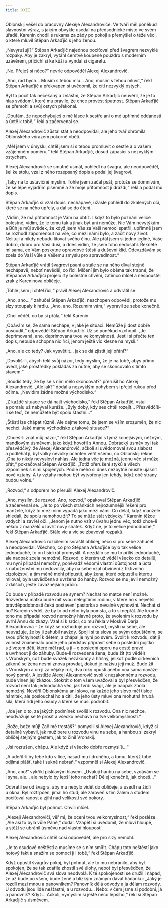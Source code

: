 ```yaml
---
title: XXII
---
```


Oblonskij vešel do pracovny Alexeje Alexandroviče. Ve tváři měl poněkud slavnostní výraz, s jakým obvykle usedal na předsednické místo ve svém úřadě. Karenin chodil s rukama za zády po pokoji a přemýšlel o téže věci, o které mluvil Stěpan Arkaďjič s jeho ženou.

„Nevyrušuji?“ Stěpan Arkaďjič najednou pociťoval před švagrem nezvyklé rozpaky. Aby je zakryl, vytáhl čerstvě koupené pouzdro s moderním uzávěrem, přičichl si ke kůži a vyndal si cigaretu.

„Ne. Přeješ si něco?“ nevrle odpověděl Alexej Alexandrovič.

„Ano, rád bych… Musím s tebou mlu… Ano, musím s tebou mluvit,“ řekl Stěpan Arkaďjič a překvapen si uvědomil, že cítí nezvyklý ostych.

Byl to pocit tak nečekaný a zvláštní, že Stěpan Arkaďjič neuvěřil, že je to hlas svědomí, které mu pravilo, že chce provést špatnost. Stěpan Arkaďjič se přemohl a svůj ostych překonal.

„Doufám, že nepochybuješ o mé lásce k sestře ani o mé upřímné oddanosti a úctě k tobě,“ řekl a začervenal se.

Alexej Alexandrovič zůstal stát a neodpovídal, ale jeho tvář ohromila Oblonského výrazem pokorné oběti.

„Měl jsem v úmyslu, chtěl jsem si s tebou promluvit o sestře a o vašem vzájemném poměru,“ řekl Stěpan Arkaďjič, dosud zápasící s nezvyklým ostychem.

Alexej Alexandrovič se smutně usmál, pohlédl na švagra, ale neodpověděl, šel ke stolu, vzal z něho rozepsaný dopis a podal jej švagrovi.

„Taky na to ustavičně myslím. Tohle jsem začal psát, protože se domnívám, že se lépe vyjádřím písemně a že moje přítomnost ji dráždí,“ řekl a podal mu dopis.

Stěpan Arkaďjič si vzal dopis, nechápavě, užasle pohlédl do zkalených očí, které se na něho upřely, a dal se do čtení.

„Vidím, že má přítomnost je Vám na obtíž. I když to bylo poznání velice bolestné, vidím, že je tomu tak a jinak být ani nemůže. Nic Vám nevytýkám a Bůh je můj svědek, že když jsem Vás za Vaší nemoci spatřil, upřímně jsem se rozhodl zapomenout na vše, co mezi námi bylo, a začít nový život. Nelituji a nikdy nebudu litovat svého činu. Ale přál jsem si jedno jediné, Vaše dobro, dobro pro Vaši duši, a dnes vidím, že jsem toho nedosáhl. Řekněte mi sama, co Vám poskytne opravdové štěstí a duševní klid. Odevzdávám se zcela do Vaší vůle a Vašemu smyslu pro spravedlnost.“

Stěpan Arkaďjič vrátil švagrovi psaní a stále se na něho díval stejně nechápavě, neboť nevěděl, co říci. Mlčení jim bylo oběma tak trapné, že Stěpanovi Arkaďjiči projelo rty bolestné chvění, zatímco mlčel a nespouštěl zrak z Kareninova obličeje.

„Tohle jsem jí chtěl říci,“ pravil Alexej Alexandrovič a odvrátil se.

„Ano, ano…,“ zahučel Stěpan Arkaďjič, neschopen odpovědi, protože mu slzy stoupaly k hrdlu. „Ano, ano. Rozumím vám,“ vypravil ze sebe konečně.

„Chci vědět, co by si přála,“ řekl Karenin.

„Obávám se, že sama nechápe, v jaké je situaci. Nemůže ji dost dobře posoudit,“ odpověděl Stěpan Arkaďjič. Už se poněkud vzcho­pil. „Je deprimovaná, ano, deprimovaná tvou velkomyslností. Jestli si přečte ten dopis, nebude schopna nic říci, jenom ještě víc klesne na mysli.“

„Ano, ale co tedy? Jak vysvětlit… jak se dá zjistit její přání?“

„Dovolíš-li, abych řekl svůj názor, tedy myslím, že je na tobě, abys přímo uvedl, jaké prostředky pokládáš za nutné, aby se skoncovalo s tímto stavem.“

„Soudíš tedy, že by se s ním mělo skoncovat?“ přerušil ho Alexej Alexandrovič. „Ale jak?“ dodal a nezvyklým pohybem si přejel rukou před očima. „Nevidím žádné možné východisko.“

„Z každé situace se dá najít východisko,“ řekl Stěpan Arkaďjič, vstal a pomalu už nabýval kuráže. „Byly doby, kdy ses chtěl rozejít… Přesvědčíš-li se teď, že nemůžete být spolu šťastni…“

„Štěstí lze chápat různě. Ale dejme tomu, že jsem se vším srozuměn, že nic nechci. Jaké máme východisko z takové situace?“

„Chceš-li znát můj názor,“ řekl Stěpan Arkaďjič s týmž konejšivým, něžným, mandlovým úsměvem, jako když hovořil s Annou. Dobrácký úsměv byl tak přesvědčivý, že Alexej Alexandrovič, ačkoli si uvědomoval svou slabost a podléhal jí, byl volky nevolky ochoten věřit všemu, co Oblonskij řekne. „Ona to nikdy nevysloví nahlas. Ale jedna věc je možná, jednu věc si může přát,“ pokračoval Stěpan Arkaďjič. „Totiž přerušení styků a všech vzpomínek s nimi spojených. Podle mého si dnes nezbytně musíte ujasnit nové vztahy. A ty vztahy mohou být vytvořeny jen tehdy, když obě strany budou volné.“

„Rozvod,“ s odporem ho přerušil Alexej Alexandrovič.

„Ano, myslím, že rozvod. Ano, rozvod,“ opakoval Stěpan Arkaďjič a začervenal se. „Je to po všech stránkách nejrozumnější řešení pro manžele, když to mezi nimi vypadá jako mezi vámi. Co dělat, když manželé shledali, že spolu nemohou žít? To se může stát vždycky.“ Karenin těžce vzdychl a zavřel oči. „Jenom je nutno vzít v úvahu jednu věc, totiž chce-li někdo z manželů uzavřít nový sňatek. Když ne, je to velice jednoduché,“ řekl Stěpan Arkaďjič. Stále víc a víc se zbavoval rozpaků.

Alexej Alexandrovič rozčilením svraštil obličej, něco si pro sebe zahučel a neodpovídal. Všechno, co pro Stěpana Arkaďjiče bylo tak velice jednoduché, to on tisíckrát promyslil. A nezdálo se mu to příliš jednoduché, ale naopak zcela nemožné. Rozvod, o kterém už věděl všecko do detailů, mu nyní připadal nemožný, poněvadž vědomí vlastní důstojnosti a úcta k náboženství mu nedovolily, aby na sebe vzal obvinění z fiktivního cizoložství, a tím méně mohl připustit, aby žena, které odpustil a kterou miloval, byla usvědčena a uvržena do hanby. Rozvod se mu jevil nemožný z dalších, ještě závažnějších příčin.

Co bude v případě rozvodu se synem? Nechat ho matce není možné. Rozvedená matka bude mít svou nelegitimní rodinu, v které ho s největší pravděpodobností čeká postavení pastorka a nevalné vychování. Nechat si ho? Karenin věděl, že by to od něho byla pomsta, a to si nepřál. Ale kromě toho mu připadal rozvod nemožný hlavně proto, že svolením k rozvodu by uvrhl Annu do zkázy. Vzal si k srdci, co mu řekla v Moskvě Darja Alexandrovna – že když se rozhoduje pro rozvod, myslí na sebe, ale neuvažuje, že by ji zahubil navždy. Spojil si ta slova se svým odpuštěním, se svou příchylností k dětem, a chápal je nyní po svém. Svolit k rozvodu, dát jí volnost znamenalo podle jeho představ připravit sebe o poslední pojítko s životem dětí, které měl rád, a ji – o poslední oporu na cestě pravé a uvrhnout ji do záhuby. Bude-li rozvedená žena, bude žít (to věděl) s Vronským, což bude svazek nezákonný a hříšný, jelikož podle církevních zákonů se žena nesmí znova provdat, dokud je naživu její muž. Bude žít s Vronským a on ji za nějaký rok, dva roky opustí anebo ona sama naváže nový poměr. A jestliže Alexej Alexandrovič svolí k nezákonnému rozvodu, bude vinen její zkázou. Stokrát o tom všem uvažoval a byl přesvědčen, že rozvod není tak jednoduchá věc, jak tvrdí švagr, ale je naopak zhola nemožný. Nevěřil Oblonskému ani slovo, na každé jeho slovo měl tisíce námitek, ale poslouchal ho a cítil, že jeho ústy mluví ona mohutná hrubá síla, která řídí jeho osudy a které se musí podrobit.

„Jde jen o to, za jakých podmínek svolíš k rozvodu. Ona nic nechce, neodvažuje se tě prosit a všecko nechává na tvé velkomyslnosti.“

„Bože, bože můj! Zač mě trestáš?“ pomyslil si Alexej Alexandrovič, když si detailně vybavil, jak muž bere u rozvodu vinu na sebe, a hanbou si zakryl obličej stejným gestem, jak to činil Vronskij.

„Jsi rozrušen, chápu. Ale když si všecko dobře rozmyslíš…“

„A udeřil-li by tebe kdo v líce, nasaď mu i druhého, a tomu, kterýž tobě odjímá plášť, také i sukně nebraň,“ vzpomněl si Alexej Alexandrovič.

„Ano, ano!“ vykřikl pisklavým hlasem. „Uvaluji hanbu na sebe, vzdávám se i syna, ale… ale nebylo by lepší toho nechat? Dělej konečně, jak chceš…“

Odvrátil se od švagra, aby mu nebylo vidět do obličeje, a usedl na židli u okna. Byl roztrpčen, jímal ho stud; ale zároveň s tím žalem a studem pociťoval radost a zjihl nad velikostí své pokory.

Stěpan Arkaďjič byl pohnut. Chvíli mlčel.

„Alexeji Alexandroviči, věř mi, že ocení tvou velkomyslnost,“ řekl posléze. „Ale asi to byla vůle Páně,“ dodal. Vzápětí si uvědomil, že mluví hloupě, a stěží se ubránil úsměvu nad vlastní hloupostí.

Alexej Alexandrovič chtěl cosi odpovědět, ale pro slzy nemohl.

„Je to osudové neštěstí a musíme se s ním smířit. Chápu toto neštěstí jako hotový fakt a snažím se pomoci jí i tobě,“ řekl Stěpan Arkaďjič.

Když opustil švagrův pokoj, byl pohnut, ale to mu nebránilo, aby byl spokojen, že se tak zdařile zhostil své úlohy, neboť byl přesvědčen, že Alexej Alexandrovič svá slova neodvolá. K té spokojenosti se družil i nápad, že až bude po všem, bude ženě a blízkým známým dávat hádanku: „Jaký je rozdíl mezi mnou a panovníkem? Panovník dělá odvody a já dělám rozvody. U odvodu jsou lidé nešťastní, a u rozvodu… Nebo: v čem jsme si podobní, já a panovník? Když… Ačkoli, vymyslím si ještě něco lepšího,“ řekl si Stěpan Arkaďjič s úsměvem.
